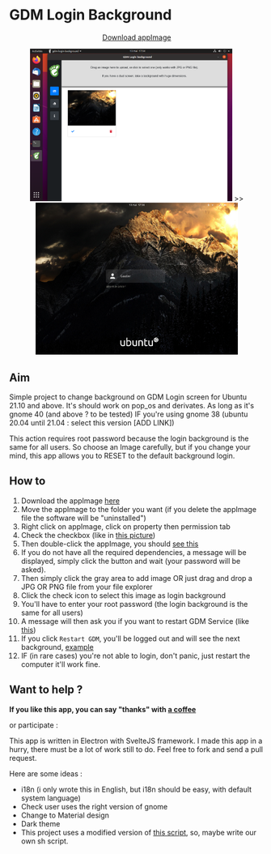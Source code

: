 # GDM Login Background

<div align="center">

[Download appImage](https://labarre.me/gdm-background-login/gdm-login-background.AppImage)

<img src="screenshots/select-background.png" width="400"> >>
<img src="screenshots/see-result.png" width="400">
</div>

## Aim
Simple project to change background on GDM Login screen for Ubuntu 21.10 and above.
It's should work on pop_os and derivates. As long as it's gnome 40 (and above ? to be tested)
IF you're using gnome 38 (ubuntu 20.04 until 21.04 : select this version [ADD LINK])

This action requires root password because the login background is the same for all users. 
So choose an Image carefully, but if you change your mind, this app allows you to RESET to the default background login.

## How to

1. Download the appImage [here](https://labarre.me/gdm-background-login/gdm-login-background.AppImage)
2. Move the appImage to the folder you want (if you delete the appImage file the software will be "uninstalled")
3. Right click on appImage, click on property then permission tab
4. Check the checkbox (like in [this picture](screenshots/give-permission.png))
5. Then double-click the appImage, you should [see this](screenshots/dependencies-install.png) 
6. If you do not have all the required dependencies, a message will be displayed, simply click the button and wait (your password will be asked).
7. Then simply click the gray area to add image OR just drag and drop a JPG OR PNG file from your file explorer
8. Click the check icon to select this image as login background
9. You'll have to enter your root password (the login background is the same for all users) 
10. A message will then ask you if you want to restart GDM Service (like [this](screenshots/restart-gdm.png))
11. If you click ```Restart GDM```, you'll be logged out and will see the next background, [example](screenshots/see-result.png)  
12. IF (in rare cases) you're not able to login, don't panic, just restart the computer it'll work fine.

## Want to help ?

**If you like this app, you can say "thanks" with [a coffee](https://ko-fi.com/gautierlabarre)**

or participate :

This app is written in Electron with SvelteJS framework.
I made this app in a hurry, there must be a lot of work still to do.
Feel free to fork and send a pull request.

Here are some ideas :
- i18n (i only wrote this in English, but i18n should be easy, with default system language)
- Check user uses the right version of gnome
- Change to Material design
- Dark theme
- This project uses a modified version of [this script](https://github.com/thiggy01/ubuntu-20.04-change-gdm-background), 
so, maybe write our own sh script.